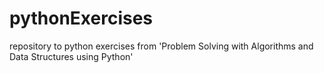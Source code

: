 # pythonExercises
repository to python exercises from 'Problem Solving with Algorithms and Data Structures using Python'
